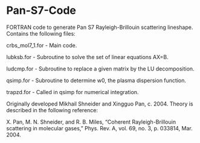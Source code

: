 # Pan-S7-Code
FORTRAN code to generate Pan S7 Rayleigh-Brillouin scattering lineshape. Contains the following files:

crbs_mol7_1.for - Main code.

lubksb.for - Subroutine to solve the set of linear equations AX=B.

ludcmp.for - Subroutine to replace a given matrix by the LU decomposition.

qsimp.for - Subroutine to determine w0, the plasma dispersion function.

trapzd.for - Called in qsimp for numerical integration.

Originally developed Mikhail Shneider and Xingguo Pan, c. 2004.
Theory is described in the following reference:

X. Pan, M. N. Shneider, and R. B. Miles, “Coherent Rayleigh-Brillouin scattering in molecular gases,” Phys. Rev. A, vol. 69, no. 3, p. 033814, Mar. 2004.
